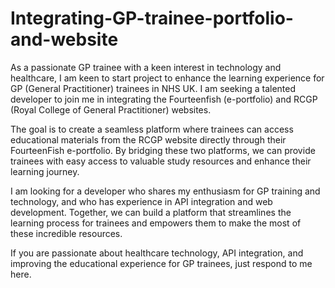 # Integrating-GP-trainee-portfolio-and-website
As a passionate GP trainee with a keen interest in technology and healthcare, I am keen to start project  to enhance the learning experience for GP (General Practitioner) trainees in NHS UK. I am seeking a talented developer to join me in integrating the Fourteenfish (e-portfolio) and RCGP (Royal College of General Practitioner) websites.

The goal is to create a seamless platform where trainees can access educational materials from the RCGP website directly through their FourteenFish e-portfolio. By bridging these two platforms, we can provide trainees with easy access to valuable study resources and enhance their learning journey.

I am looking for a developer who shares my enthusiasm for GP training and technology, and who has experience in API integration and web development. Together, we can build a platform that streamlines the learning process for trainees and empowers them to make the most of these incredible resources.

If you are passionate about healthcare technology, API integration, and improving the educational experience for GP trainees, just respond to me here. 
